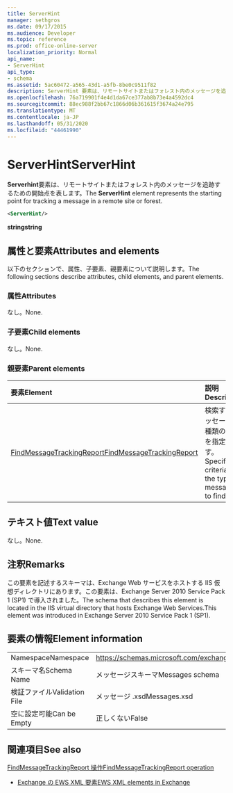 ```yaml
---
title: ServerHint
manager: sethgros
ms.date: 09/17/2015
ms.audience: Developer
ms.topic: reference
ms.prod: office-online-server
localization_priority: Normal
api_name:
- ServerHint
api_type:
- schema
ms.assetid: 5ac60472-a565-43d1-a5fb-8be0c9511f82
description: ServerHint 要素は、リモートサイトまたはフォレスト内のメッセージを追跡するための開始点を表します。
ms.openlocfilehash: 76a719901f4e4d1da67ce377ab8b73e4a4592dc4
ms.sourcegitcommit: 88ec988f2bb67c1866d06b361615f3674a24e795
ms.translationtype: MT
ms.contentlocale: ja-JP
ms.lasthandoff: 05/31/2020
ms.locfileid: "44461990"
---
```

# <a name="serverhint"></a><span data-ttu-id="f4f7d-103">ServerHint</span><span class="sxs-lookup"><span data-stu-id="f4f7d-103">ServerHint</span></span>

<span data-ttu-id="f4f7d-104">**Serverhint**要素は、リモートサイトまたはフォレスト内のメッセージを追跡するための開始点を表します。</span><span class="sxs-lookup"><span data-stu-id="f4f7d-104">The **ServerHint** element represents the starting point for tracking a message in a remote site or forest.</span></span> 
  
```xml
<ServerHint/>
```

 <span data-ttu-id="f4f7d-105">**string**</span><span class="sxs-lookup"><span data-stu-id="f4f7d-105">**string**</span></span>
## <a name="attributes-and-elements"></a><span data-ttu-id="f4f7d-106">属性と要素</span><span class="sxs-lookup"><span data-stu-id="f4f7d-106">Attributes and elements</span></span>

<span data-ttu-id="f4f7d-107">以下のセクションで、属性、子要素、親要素について説明します。</span><span class="sxs-lookup"><span data-stu-id="f4f7d-107">The following sections describe attributes, child elements, and parent elements.</span></span>
  
### <a name="attributes"></a><span data-ttu-id="f4f7d-108">属性</span><span class="sxs-lookup"><span data-stu-id="f4f7d-108">Attributes</span></span>

<span data-ttu-id="f4f7d-109">なし。</span><span class="sxs-lookup"><span data-stu-id="f4f7d-109">None.</span></span>
  
### <a name="child-elements"></a><span data-ttu-id="f4f7d-110">子要素</span><span class="sxs-lookup"><span data-stu-id="f4f7d-110">Child elements</span></span>

<span data-ttu-id="f4f7d-111">なし。</span><span class="sxs-lookup"><span data-stu-id="f4f7d-111">None.</span></span>
  
### <a name="parent-elements"></a><span data-ttu-id="f4f7d-112">親要素</span><span class="sxs-lookup"><span data-stu-id="f4f7d-112">Parent elements</span></span>

|<span data-ttu-id="f4f7d-113">**要素**</span><span class="sxs-lookup"><span data-stu-id="f4f7d-113">**Element**</span></span>|<span data-ttu-id="f4f7d-114">**説明**</span><span class="sxs-lookup"><span data-stu-id="f4f7d-114">**Description**</span></span>|
|:-----|:-----|
|[<span data-ttu-id="f4f7d-115">FindMessageTrackingReport</span><span class="sxs-lookup"><span data-stu-id="f4f7d-115">FindMessageTrackingReport</span></span>](findmessagetrackingreport.md) <br/> |<span data-ttu-id="f4f7d-116">検索するメッセージの種類の条件を指定します。</span><span class="sxs-lookup"><span data-stu-id="f4f7d-116">Specifies criteria for the types of messages to find.</span></span>  <br/> |
   
## <a name="text-value"></a><span data-ttu-id="f4f7d-117">テキスト値</span><span class="sxs-lookup"><span data-stu-id="f4f7d-117">Text value</span></span>

<span data-ttu-id="f4f7d-118">なし。</span><span class="sxs-lookup"><span data-stu-id="f4f7d-118">None.</span></span>
  
## <a name="remarks"></a><span data-ttu-id="f4f7d-119">注釈</span><span class="sxs-lookup"><span data-stu-id="f4f7d-119">Remarks</span></span>

<span data-ttu-id="f4f7d-120">この要素を記述するスキーマは、Exchange Web サービスをホストする IIS 仮想ディレクトリにあります。この要素は、Exchange Server 2010 Service Pack 1 (SP1) で導入されました。</span><span class="sxs-lookup"><span data-stu-id="f4f7d-120">The schema that describes this element is located in the IIS virtual directory that hosts Exchange Web Services.This element was introduced in Exchange Server 2010 Service Pack 1 (SP1).</span></span>
  
## <a name="element-information"></a><span data-ttu-id="f4f7d-121">要素の情報</span><span class="sxs-lookup"><span data-stu-id="f4f7d-121">Element information</span></span>

|||
|:-----|:-----|
|<span data-ttu-id="f4f7d-122">Namespace</span><span class="sxs-lookup"><span data-stu-id="f4f7d-122">Namespace</span></span>  <br/> |https://schemas.microsoft.com/exchange/services/2006/messages  <br/> |
|<span data-ttu-id="f4f7d-123">スキーマ名</span><span class="sxs-lookup"><span data-stu-id="f4f7d-123">Schema Name</span></span>  <br/> |<span data-ttu-id="f4f7d-124">メッセージスキーマ</span><span class="sxs-lookup"><span data-stu-id="f4f7d-124">Messages schema</span></span>  <br/> |
|<span data-ttu-id="f4f7d-125">検証ファイル</span><span class="sxs-lookup"><span data-stu-id="f4f7d-125">Validation File</span></span>  <br/> |<span data-ttu-id="f4f7d-126">メッセージ .xsd</span><span class="sxs-lookup"><span data-stu-id="f4f7d-126">Messages.xsd</span></span>  <br/> |
|<span data-ttu-id="f4f7d-127">空に設定可能</span><span class="sxs-lookup"><span data-stu-id="f4f7d-127">Can be Empty</span></span>  <br/> |<span data-ttu-id="f4f7d-128">正しくない</span><span class="sxs-lookup"><span data-stu-id="f4f7d-128">False</span></span>  <br/> |
   
## <a name="see-also"></a><span data-ttu-id="f4f7d-129">関連項目</span><span class="sxs-lookup"><span data-stu-id="f4f7d-129">See also</span></span>



[<span data-ttu-id="f4f7d-130">FindMessageTrackingReport 操作</span><span class="sxs-lookup"><span data-stu-id="f4f7d-130">FindMessageTrackingReport operation</span></span>](findmessagetrackingreport-operation.md)


- [<span data-ttu-id="f4f7d-131">Exchange の EWS XML 要素</span><span class="sxs-lookup"><span data-stu-id="f4f7d-131">EWS XML elements in Exchange</span></span>](ews-xml-elements-in-exchange.md)


